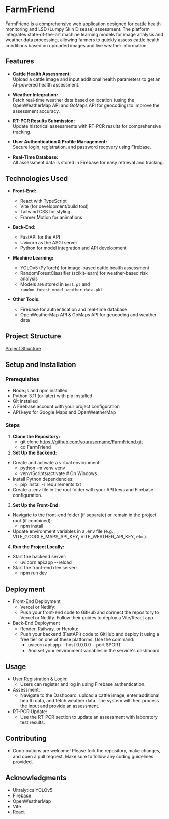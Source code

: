 # FarmFriend

FarmFriend is a comprehensive web application designed for cattle health monitoring and LSD (Lumpy Skin Disease) assessment. The platform integrates state-of-the-art machine learning models for image analysis and weather data processing, allowing farmers to quickly assess cattle health conditions based on uploaded images and live weather information.

## Features

- **Cattle Health Assessment:**  
  Upload a cattle image and input additional health parameters to get an AI-powered health assessment.
  
- **Weather Integration:**  
  Fetch real-time weather data based on location (using the OpenWeatherMap API and GoMaps API for geocoding) to improve the assessment accuracy.
  
- **RT-PCR Results Submission:**  
  Update historical assessments with RT-PCR results for comprehensive tracking.
  
- **User Authentication & Profile Management:**  
  Secure login, registration, and password recovery using Firebase.

- **Real-Time Database:**  
  All assessment data is stored in Firebase for easy retrieval and tracking.

## Technologies Used

- **Front-End:**  
  - React with TypeScript
  - Vite (for development/build tool)
  - Tailwind CSS for styling
  - Framer Motion for animations

- **Back-End:**  
  - FastAPI for the API
  - Uvicorn as the ASGI server
  - Python for model integration and API development

- **Machine Learning:**  
  - YOLOv5 (PyTorch) for image-based cattle health assessment  
  - RandomForestClassifier (scikit-learn) for weather-based risk analysis  
  - Models are stored in `best.pt` and `random_forest_model_weather_data.pkl`

- **Other Tools:**  
  - Firebase for authentication and real-time database
  - OpenWeatherMap API & GoMaps API for geocoding and weather data

## Project Structure
[Project Structure](structure.txt)

## Setup and Installation

### Prerequisites

- Node.js and npm installed  
- Python 3.11 (or later) with pip installed  
- Git installed  
- A Firebase account with your project configuration  
- API keys for Google Maps and OpenWeatherMap

### Steps

1. **Clone the Repository:**
   - git clone https://github.com/yourusername/FarmFriend.git
   - cd FarmFriend
2. **Set Up the Backend:**
  - Create and activate a virtual environment:
    - python -m venv venv
    - venv\Scripts\activate    # On Windows
  - Install Python dependencies:
    - pip install -r requirements.txt
  - Create a .env file in the root folder with your API keys and Firebase configuration.
3. **Set Up the Front-End:**
  - Navigate to the front-end folder (if separate) or remain in the project root (if combined):
    - npm install 
  - Update environment variables in a .env file (e.g., VITE_GOOGLE_MAPS_API_KEY, VITE_WEATHER_API_KEY, etc.).
4. **Run the Project Locally:**
  - Start the backend server:
    - uvicorn api:app --reload
  - Start the front-end dev server:
    - npm run dev

## Deployment
  - Front-End Deployment
    - Vercel or Netlify:
    - Push your front-end code to GitHub and connect the repository to Vercel or Netlify. Follow their guides to deploy a Vite/React app.
  - Back-End Deployment
    - Render, Railway, or Heroku:
    - Push your backend (FastAPI) code to GitHub and deploy it using a free tier on one of these platforms. Use the command:
      - uvicorn api:app --host 0.0.0.0 --port $PORT
      - And set your environment variables in the service's dashboard.

## Usage
  - User Registration & Login:
    - Users can register and log in using Firebase authentication.
  - Assessment:
    - Navigate to the Dashboard, upload a cattle image, enter additional health data, and fetch weather data. The system will then process the input and provide an       assessment.
  - RT-PCR Update:
    - Use the RT-PCR section to update an assessment with laboratory test results.

## Contributing
- Contributions are welcome! Please fork the repository, make changes, and open a pull request. Make sure to follow any coding guidelines provided.

## Acknowledgments
- Ultralytics YOLOv5
-  Firebase
- OpenWeatherMap
- Vite
- React

 
